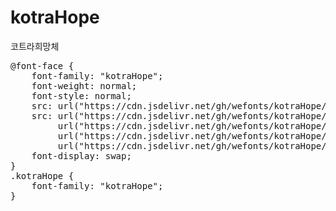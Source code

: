 # kotraHope
코트라희망체

<pre>
@font-face {
    font-family: "kotraHope";
    font-weight: normal;
    font-style: normal;
    src: url("https://cdn.jsdelivr.net/gh/wefonts/kotraHope/kotraHope.eot");
    src: url("https://cdn.jsdelivr.net/gh/wefonts/kotraHope/kotraHope.eot?#iefix") format("embedded-opentype"),
         url("https://cdn.jsdelivr.net/gh/wefonts/kotraHope/kotraHope.woff2") format("woff2"),
         url("https://cdn.jsdelivr.net/gh/wefonts/kotraHope/kotraHope.woff") format("woff"),
         url("https://cdn.jsdelivr.net/gh/wefonts/kotraHope/kotraHope.ttf") format("truetype");
    font-display: swap;
}
.kotraHope {
    font-family: "kotraHope";
}
</pre>
